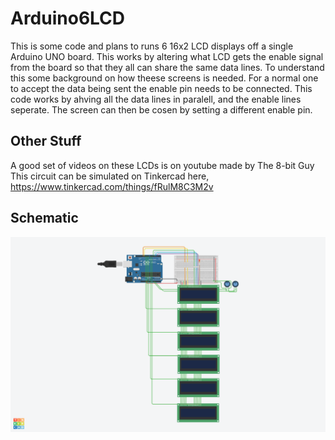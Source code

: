 # Arduino6LCD
This is some code and plans to runs 6 16x2 LCD displays off a single Arduino UNO board. This works by altering what LCD gets the enable signal from the board so that they all can share the same data lines. To understand this some background on how theese screens is needed. For a normal one to accept the data being sent the enable pin needs to be connected. This code works by ahving all the data lines in paralell, and the enable lines seperate. The screen can then be cosen by setting a different enable pin.
## Other Stuff
A good set of videos on these LCDs is on youtube made by The 8-bit Guy
This circuit can be simulated on Tinkercad here,
https://www.tinkercad.com/things/fRulM8C3M2v
## Schematic
![alt text](https://raw.githubusercontent.com/waarn/Arduino6LCD/main/Circuit.png)

